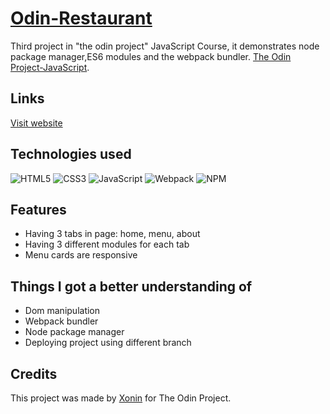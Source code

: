 # [Odin-Restaurant](https://restaurant.xonin.dev)
Third project in "the odin project" JavaScript Course, it demonstrates node package manager,ES6 modules and the webpack bundler.  [The Odin Project-JavaScript](https://www.theodinproject.com/paths/full-stack-javascript/courses/javascript).

## Links
[Visit website](https://restaurant.xonin.dev)

## Technologies used
![HTML5](https://img.shields.io/badge/html5-E34F26.svg?style=for-the-badge&logo=html5&logoColor=FFF)
![CSS3](https://img.shields.io/badge/css3-%231572B6.svg?style=for-the-badge&logo=css3&logoColor=white)
![JavaScript](https://img.shields.io/badge/javascript-%23323330.svg?style=for-the-badge&logo=javascript&logoColor=%23F7DF1E)
![Webpack](https://img.shields.io/badge/webpack-%238DD6F9.svg?style=for-the-badge&logo=webpack&logoColor=black)
![NPM](https://img.shields.io/badge/NPM-%23CB3837.svg?style=for-the-badge&logo=npm&logoColor=white)
## Features
- Having 3 tabs in page: home, menu, about
- Having 3 different modules for each tab
- Menu cards are responsive
## Things I got a better understanding of
- Dom manipulation
- Webpack bundler
- Node package manager
- Deploying project using different branch
## Credits
This project was made by [Xonin](https://github.com/xonin-hush) for The Odin Project.